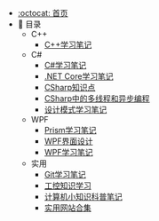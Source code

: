 - [:octocat: 首页](/README)
- :memo: 目录
   * C++
     * [C++学习笔记](/Study/C++/C++学习笔记.md)
   * C#
     * [C#学习笔记](/Study/CSharp/CSharp学习笔记.md)
     * [.NET Core学习笔记](/Study/CSharp/NETCore学习笔记.md)
     * [CSharp知识点](/Study/CSharp/CSharp知识点.md)
     * [CSharp中的多线程和异步编程](/Study/CSharp/CSharp中的多线程和异步编程.md)
     * [设计模式学习笔记](/Study/CSharp/设计模式学习笔记.md)
   * WPF
     * [Prism学习笔记](/Study/WPF/Prism学习笔记.md)
     * [WPF界面设计](/Study/WPF/WPF界面设计.md)
     * [WPF学习笔记](/Study/WPF/WPF学习笔记.md)
   * 实用
     * [Git学习笔记](/Study/实用/Git学习笔记.md)
     * [工控知识学习](/Study/实用/工控知识学习.md)
     * [计算机小知识科普笔记](/Study/实用/计算机小知识科普笔记.md)
     * [实用网站合集](/Study/实用/实用网站合集.md)

